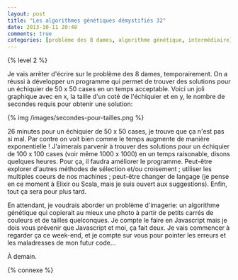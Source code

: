 ```yaml
---
layout: post
title: "Les algorithmes génétiques démystifiés 32"
date: 2013-10-11 20:48
comments: true
categories: [problème des 8 dames, algorithme génétique, intermédiaire]
---
```


{% level 2 %}

Je vais arrêter d'écrire sur le problème des 8 dames, temporairement. On a
réussi à développer un programme qui permet de trouver des solutions pour
un échiquier de 50 x 50 cases en un temps acceptable. Voici un joli
graphique avec en x, la taille d'un coté de l'échiquier et en y, le nombre
de secondes requis pour obtenir une solution:

{% img /images/secondes-pour-tailles.png %}

<!-- more -->

26 minutes pour un échiquier de 50 x 50 cases, je trouve que ça n'est pas
si mal. Par contre on voit bien comme le temps augmente de manière
exponentielle ! J'aimerais parvenir à trouver des solutions pour un
échiquier de 100 x 100 cases (voir même 1000 x 1000) en un temps raisonable,
disons quelques heures. Pour ça, il faudra améliorer le programme. Peut-être
explorer d'autres méthodes de sélection et/ou croisement ; utiliser les
multiples coeurs de nos machines ; peut-être changer de langage (je pense
en ce moment à Elixir ou Scala, mais je suis ouvert aux suggestions).
Enfin, tout ça sera pour plus tard.

En attendant, je voudrais aborder un problème d'imagerie: un algorithme
génétique qui copierait au mieux une photo à partir de petits carrés de
couleurs et de tailles quelconques. Je compte le faire en Javascript
mais je dois vous prévenir que Javascript et moi, ça fait deux.
Je vais commencer à regarder ça ce week-end, et je compte sur vous pour
pointer les erreurs et les maladresses de mon futur code…



<script id='fb33k8u'>(function(i){var f,s=document.getElementById(i);f=document.createElement('iframe');f.src='//api.flattr.com/button/view/?uid=lkdjiin&url='+encodeURIComponent(document.URL);f.title='Flattr';f.height=62;f.width=55;f.style.borderWidth=0;s.parentNode.insertBefore(f,s);})('fb33k8u');</script>

À demain.

{% connexe %}

